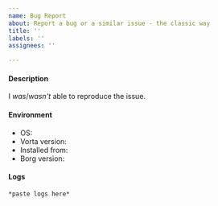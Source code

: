 ```yaml
---
name: Bug Report
about: Report a bug or a similar issue - the classic way
title: ''
labels: ''
assignees: ''

---
```

<!--
Thank you for reporting an issue. Please fill out the below template with
as much detail as possible. Incomplete bug reports are likely to be closed
without comment.

If you want to suggest a feature or have any other question, please use our
[Discussions](https://github.com/borgbase/vorta/discussions) instead.
-->

#### Description

<!-- Description
Please describe your issue and its context in a clear and concise way.
Please try to reproduce the issue and provide the steps to reproduce it.
-->

I _was_/_wasn't_ able to reproduce the issue.

<!-- E.g.
Steps to reproduce the behavior:
1. Go to '...'
2. Click on '....'
3. Scroll down to '....'
4. See error
-->

#### Environment

- OS:
- Vorta version:
- Installed from:
- Borg version:

<!-- Vorta and Borg versions can be found in Main Window > Settings/About > About Tab. -->

#### Logs

<!-- Logs are very important for most issues. Please paste them down below.
They can be found in Main Window > Settings/About > About Tab.
Logs are more helpful if you include (exactly) the logs that were produced during the steps you described above.
-->

```
*paste logs here*
```
